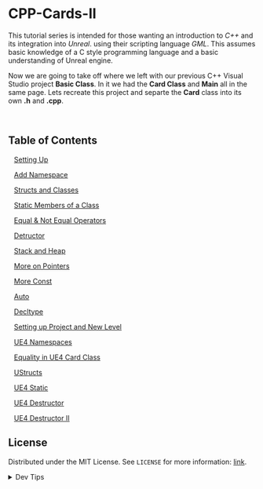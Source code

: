 # CPP-Cards-II


<!-- OVERVIEW -->
This tutorial series is intended for those wanting an introduction to *C++* and its integration into *Unreal*. using their scripting language <i>GML</i>. This assumes basic knowledge of a C style programming language and a basic understanding of Unreal engine.

Now we are going to take off where we left with our previous C++ Visual Studio project **Basic Class**.  In it we had the **Card Class** and **Main** all in the same page.  Lets recreate this project and separte the **Card** class into its own **.h** and **.cpp**.


<br>


<!-- TOC -->
## Table of Contents

<kbd></kbd> &nbsp;&nbsp; [Setting Up](setting-up/README.md#user-content-setting-up) <br>

<kbd></kbd> &nbsp;&nbsp; [Add Namespace](add-namespace/README.md#user-content-add-namespace) <br>

<kbd></kbd> &nbsp;&nbsp; [Structs and Classes](structs-classes/README.md#user-content-structs-and-classes) <br>

<kbd></kbd> &nbsp;&nbsp; [Static Members of a Class](static-member/README.md#user-content-static-members-of-a-class) <br>

<kbd></kbd> &nbsp;&nbsp; [Equal & Not Equal Operators](equal-noteq/README.md#user-content-equal--not-equal-operators) <br>


<kbd></kbd> &nbsp;&nbsp; [Detructor](destructor/README.md#user-content-destructor) <br>

<kbd></kbd> &nbsp;&nbsp; [Stack and Heap](stack-heap/README.md#user-content-stack-and-heap) <br>

<kbd></kbd> &nbsp;&nbsp; [More on Pointers](more-pointers/README.md#user-content-more-on-pointers) <br>

<kbd></kbd> &nbsp;&nbsp; [More Const](more-const/README.md#user-content-more-const) <br>

<kbd></kbd> &nbsp;&nbsp; [Auto](auto/README.md#user-content-auto) <br>

<kbd></kbd> &nbsp;&nbsp; [Decltype](decltype/README.md#user-content-decltype) <br>

<kbd></kbd> &nbsp;&nbsp; [Setting up Project and New Level](setup/README.md#user-content-setting-up-project-and-new-level) <br>

<kbd></kbd> &nbsp;&nbsp; [UE4 Namespaces](ue4-namespaces/README.md#user-content-ue4-namespaces) <br>

<kbd></kbd> &nbsp;&nbsp; [Equality in UE4 Card Class](equality/README.md#user-content-equality-in-ue4-card-class) <br>

<kbd></kbd> &nbsp;&nbsp; [UStructs](ustructs/README.md#user-content-ustructs) <br>

<kbd></kbd> &nbsp;&nbsp; [UE4 Static](ue4-static/README.md#user-content-ue4-static) <br>

<kbd></kbd> &nbsp;&nbsp; [UE4 Destructor](ue4-destructor/README.md#user-content-ue4-destructor) <br>

<kbd></kbd> &nbsp;&nbsp; [UE4 Destructor II](ue4-destructor-ii/README.md#user-content-ue4-destructor-ii) <br>


<!-- LICENSE -->
## License
Distributed under the MIT License. See `LICENSE` for more information: [link](LICENSE).

</p>
</details>
<details><summary>Dev Tips</summary>
make git m="add commit message"
</details>